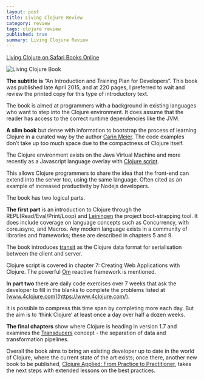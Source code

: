 ```yaml
---
layout: post
title: Living Clojure Review
category: review
tags: clojure review
published: true
summary: Living Clojure Review
---
```


[Living Clojure on Safari Books Online](https://www.safaribooksonline.com/library/view/living-clojure/9781491909270/)

![Living Clojure Book](https://raw.githubusercontent.com/griffio/griffio.github.io/master/public/living_clojure.jpg)

**The subtitle is** “An Introduction and Training Plan for Developers”. This book was published late April 2015, and at 220 pages, I preferred to wait and review the printed copy for this type of introductory text.

The book is aimed at programmers with a background in existing languages who want to step into the Clojure environment. It does assume that the reader has access to the correct runtime dependencies like the JVM. 

**A slim book** but dense with information to bootstrap the process of learning Clojure in a curated way by the author [Carin Meier](https://twitter.com/gigasquid). The code examples don’t take up too much space due to the compactness of Clojure itself.

The Clojure environment exists on the Java Virtual Machine and more recently as a Javascript language overlay with [Clojure script](https://github.com/clojure/clojurescript).

This allows Clojure programmers to share the idea that the front-end can extend into the server too, using the same language. Often cited as an example of increased productivity by Nodejs developers.

The book has two logical parts.
 
**The first part** is an introduction to Clojure through the REPL(Read/Eval/Print/Loop) and [Leiningen](http://leiningen.org) the project boot-strapping tool. It does include coverage on language concepts such as Concurrency, with core.async, and Macros. Any modern language exists in a community of libraries and frameworks; these are described in chapters 5 and 9.

The book introduces [transit](https://github.com/cognitect/transit-clj) as the Clojure data format for serialisation between the client and server.

Clojure script is covered in chapter 7: Creating Web Applications with Clojure. The powerful [Om](https://github.com/omcljs/om) reactive framework is mentioned.

**In part two** there are daily code exercises over 7 weeks that ask the developer to fill in the blanks to complete the problems listed at [www.4clojure.com](https://www.4clojure.com/). 

It is possible to compress this time span by completing more each day. But the aim is to ‘think Clojure’ at least once a day over half a dozen weeks.

**The final chapters** show where Clojure is heading in version 1.7 and examines the [Transducers](http://clojure.org/transducers) concept - the separation of data and transformation pipelines.

Overall the book aims to bring an existing developer up to date in the world of Clojure, where the current state of the art exists; once there, another new book to be published, [Clojure Applied: From Practice to Practitioner](https://griffio.github.io/review/2015/09/18/Clojure-Applied-Review/), takes the next steps with extended lessons on the best practices.
